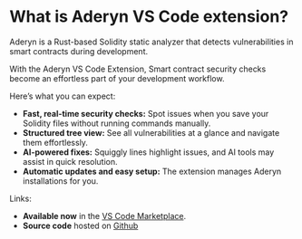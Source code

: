 # What is Aderyn VS Code extension?

Aderyn is a Rust-based Solidity static analyzer that detects vulnerabilities in smart contracts during development.&#x20;

With the Aderyn VS Code Extension, Smart contract security checks become an effortless part of your development workflow.

Here’s what you can expect:

* **Fast, real-time security checks:** Spot issues when you save your Solidity files without running commands manually.
* **Structured tree view:** See all vulnerabilities at a glance and navigate them effortlessly.
* **AI-powered fixes:** Squiggly lines highlight issues, and AI tools may assist in quick resolution.
* **Automatic updates and easy setup:** The extension manages Aderyn installations for you.

Links:

* **Available now** in the  [VS Code Marketplace](https://marketplace.visualstudio.com/items?itemName=Cyfrin.aderyn).
* **Source code** hosted on [Github](https://github.com/Cyfrin/vscode-aderyn/)
